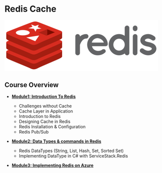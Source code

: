 # Redis Cache

 
 ![redis-logo](images/redis.png)
 
 ## Course Overview
  * **[Module1: Introduction To Redis](https://github.com/WonderTools/RedisCache/blob/master/Module1.md)**
    -	Challenges without Cache
    -	Cache Layer in Application
    -	Introduction to Redis
    -	Designing Cache in Redis
    -	Redis Installation & Configuration
    -	Redis Pub/Sub

    
  * **[Module2: Data Types & commands in Redis](https://github.com/WonderTools/RedisCache/blob/master/Module2.md)**
    * Redis DataTypes (String, List, Hash, Set, Sorted Set)
    * Implementing DataType in C# with ServiceStack.Redis
    
  * **[Module3: Implementing Redis on Azure](https://github.com/WonderTools/RedisCache/blob/master/Module3.md)**
  
    

